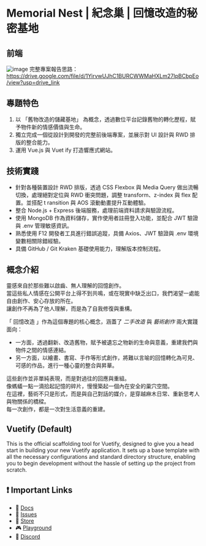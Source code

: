 # Memorial Nest | 紀念巢 | 回憶改造的秘密基地

## 前端

 ![image](https://github.com/user-attachments/assets/1f6ac884-a98e-497e-b316-7674c9bafb67)
 完整專案報告思路： https://drive.google.com/file/d/1YirvwUJhC1BURCWWMaHXLm27IpBCbpEo/view?usp=drive_link

## 專題特色
1. 以 「舊物改造的儲藏基地」 為概念，透過數位平台記錄舊物的轉化歷程，賦予物件新的情感價值與生命。
2. 獨立完成一個從設計到開發的完整前後端專案，並展示對 UI 設計與 RWD 排版的整合能力。
3. 運用 Vue.js 與 Vuet ify 打造響應式網站。

## 技術實踐
- 針對各種裝置設計 RWD 排版，透過 CSS Flexbox 與 Media Query 做出流暢切換，處理絕對定位與 RWD 衝突問題，調整 transform、z-index 與 flex 配置。並搭配 t ransition 與 AOS 滾動動畫提升互動體驗。
- 整合 Node.js + Express 後端服務，處理前端資料請求與驗證流程。
- 使用 MongoDB 作為資料儲存，實作使用者註冊登入功能，並配合 JWT 驗證與 .env 管理敏感資訊。
- 熟悉使用 F12 開發者工具進行錯誤追蹤，具備 Axios、JWT 驗證與 .env 環境變數相關除錯經驗。
- 具備 GitHub / Git Kraken 基礎使用能力，理解版本控制流程。

## 概念介紹 
靈感來自於那些難以啟齒、無人理解的回憶創作。<br>
當這些私人情感在公開平台上得不到共鳴，或在現實中缺乏出口，我們渴望一處能自由創作、安心存放的所在。<br>
讓創作不再為了他人理解，而是為了自我修復與重構。<br>

「 回憶改造 」作為這個專題的核心概念，涵蓋了 *二手改造* 與 *藝術創作* 兩大實踐面向：
- 一方面，透過翻新、改造舊物，賦予被遺忘之物新的生命與意義，重建我們與物件之間的情感連結。
- 另一方面，以繪畫、書寫、手作等形式創作，將難以言喻的回憶轉化為可見、可感的作品，進行一種心靈的整合與昇華。

這些創作並非單純表現，而是對過往的回應與重組。<br>
像螞蟻一點一滴拾起記憶的碎片，慢慢築起一個內在安全的巢穴空間。<br>
在這裡，藝術不只是形式，而是與自己對話的媒介，是穿越麻木日常、重新思考人與物關係的橋樑。<br>
每一次創作，都是一次對生活意義的重建。<br>

## Vuetify (Default)

This is the official scaffolding tool for Vuetify, designed to give you a head start in building your new Vuetify application. It sets up a base template with all the necessary configurations and standard directory structure, enabling you to begin development without the hassle of setting up the project from scratch.

## ❗️ Important Links

- 📄 [Docs](https://vuetifyjs.com/)
- 🚨 [Issues](https://issues.vuetifyjs.com/)
- 🏬 [Store](https://store.vuetifyjs.com/)
- 🎮 [Playground](https://play.vuetifyjs.com/)
- 💬 [Discord](https://community.vuetifyjs.com)
